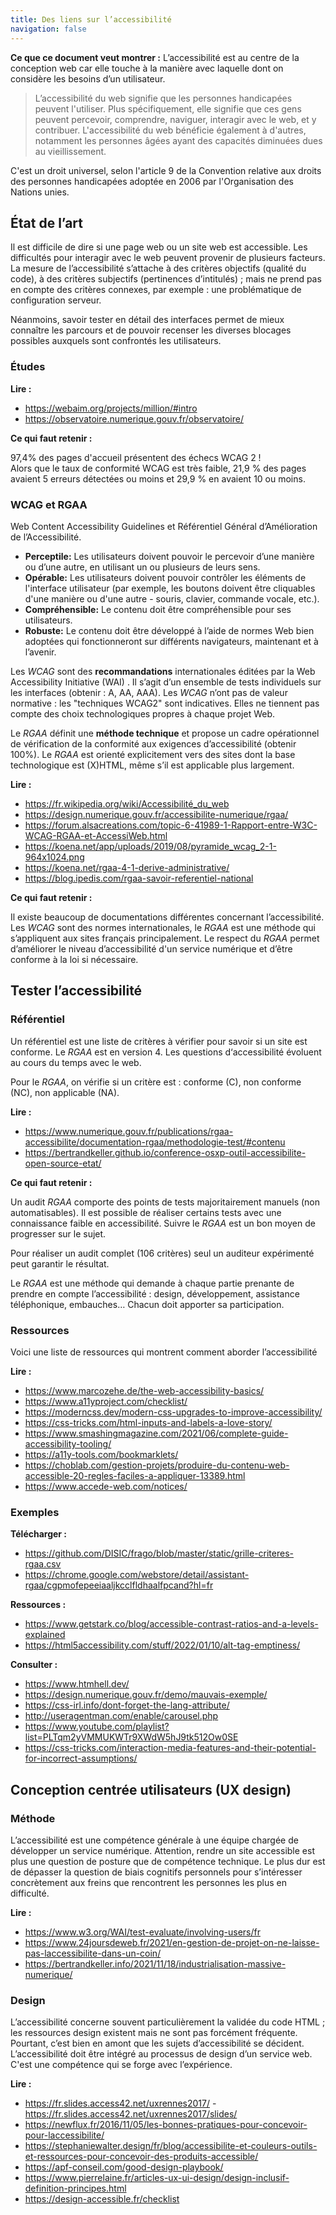 ```yaml
---
title: Des liens sur l’accessibilité
navigation: false
---
```


**Ce que ce document veut montrer :** L’accessibilité est au centre de la conception web car elle touche à la manière avec laquelle dont on considère les besoins  d’un utilisateur.

> L’accessibilité du web signifie que les personnes handicapées peuvent l'utiliser. Plus spécifiquement, elle signifie que ces gens peuvent percevoir, comprendre, naviguer, interagir avec le web, et y contribuer. L'accessibilité du web bénéficie également à d'autres, notamment les personnes âgées ayant des capacités diminuées dues au vieillissement.

C'est un droit universel, selon l'article 9 de la Convention relative aux droits des personnes handicapées adoptée en 2006 par l'Organisation des Nations unies.

## État de l’art

Il est difficile de dire si une page web ou un site web est accessible. Les difficultés pour interagir avec le web peuvent provenir de plusieurs facteurs. La mesure de l’accessibilité s’attache à des critères objectifs (qualité du code), à des critères subjectifs (pertinences d’intitulés) ; mais ne prend pas en compte des critères connexes, par exemple : une problématique de configuration serveur.

Néanmoins, savoir tester en détail des interfaces permet de mieux connaître les parcours et de pouvoir recenser les diverses blocages possibles auxquels sont confrontés les utilisateurs.

### Études

**Lire :**

 * <https://webaim.org/projects/million/#intro>
 * <https://observatoire.numerique.gouv.fr/observatoire/>

 **Ce qui faut retenir :**

97,4% des pages d'accueil présentent des échecs WCAG 2 !  
Alors que le taux de conformité WCAG est très faible, 21,9 % des pages avaient 5 erreurs détectées ou moins et 29,9 % en avaient 10 ou moins.

### WCAG et RGAA

Web Content Accessibility Guidelines et Référentiel Général d’Amélioration de l’Accessibilité.

  * **Perceptile:** Les utilisateurs doivent pouvoir le percevoir d’une manière ou d’une autre, en utilisant un ou plusieurs de leurs sens.
  * **Opérable:** Les utilisateurs doivent pouvoir contrôler les éléments de l'interface utilisateur (par exemple, les boutons doivent être cliquables d'une manière ou d'une autre - souris, clavier, commande vocale, etc.).
  * **Compréhensible:** Le contenu doit être compréhensible pour ses utilisateurs.
  * **Robuste:** Le contenu doit être développé à l’aide de normes Web bien adoptées qui fonctionneront sur différents navigateurs, maintenant et à l’avenir.

Les _WCAG_ sont des **recommandations** internationales éditées par la Web Accessibility Initiative (WAI) . Il s’agit d’un ensemble de tests individuels sur les interfaces (obtenir : A, AA, AAA). Les _WCAG_ n’ont pas de valeur normative : les "techniques WCAG2" sont indicatives. Elles ne tiennent pas compte des choix technologiques propres à chaque projet Web.

Le _RGAA_ définit une **méthode technique** et propose un cadre opérationnel de vérification de la conformité aux exigences d’accessibilité (obtenir 100%). Le _RGAA_ est orienté explicitement vers des sites dont la base technologique est (X)HTML, même s’il est applicable plus largement.

**Lire :**
  * <https://fr.wikipedia.org/wiki/Accessibilité_du_web>
  * <https://design.numerique.gouv.fr/accessibilite-numerique/rgaa/>
  * <https://forum.alsacreations.com/topic-6-41989-1-Rapport-entre-W3C-WCAG-RGAA-et-AccessiWeb.html>
  * <https://koena.net/app/uploads/2019/08/pyramide_wcag_2-1-964x1024.png>
  * <https://koena.net/rgaa-4-1-derive-administrative/>
  * <https://blog.ipedis.com/rgaa-savoir-referentiel-national>

**Ce qui faut retenir :**

Il existe beaucoup de documentations différentes concernant l’accessibilité. Les _WCAG_ sont des normes internationales, le _RGAA_ est une méthode qui s’appliquent aux sites français principalement. Le respect du _RGAA_ permet d’améliorer le niveau d’accessibilité d'un service numérique et d’être conforme à la loi si nécessaire.

## Tester l’accessibilité

### Référentiel

Un référentiel est une liste de critères à vérifier pour savoir si un site est conforme. Le _RGAA_ est en version 4. Les questions d‘accessibilité évoluent au cours du temps avec le web.

Pour le _RGAA_, on vérifie si un critère est : conforme (C), non conforme (NC), non applicable (NA).

**Lire :**

  * <https://www.numerique.gouv.fr/publications/rgaa-accessibilite/documentation-rgaa/methodologie-test/#contenu>
  * <https://bertrandkeller.github.io/conference-osxp-outil-accessibilite-open-source-etat/>

**Ce qui faut retenir :**

Un audit _RGAA_ comporte des points de tests majoritairement manuels (non automatisables). Il est possible de réaliser certains tests avec une connaissance faible en accessibilité. Suivre le _RGAA_ est un bon moyen de progresser sur le sujet.

Pour réaliser un audit complet (106 critères) seul un auditeur expérimenté peut garantir le résultat.

Le _RGAA_ est une méthode qui demande à chaque partie prenante de prendre en compte l’accessibilité : design, développement, assistance téléphonique, embauches… Chacun doit apporter sa participation.

### Ressources

Voici une liste de ressources qui montrent comment aborder l’accessibilité

**Lire :**

 * <https://www.marcozehe.de/the-web-accessibility-basics/>
 * <https://www.a11yproject.com/checklist/>
 * <https://moderncss.dev/modern-css-upgrades-to-improve-accessibility/>
 * <https://css-tricks.com/html-inputs-and-labels-a-love-story/>
 * <https://www.smashingmagazine.com/2021/06/complete-guide-accessibility-tooling/>
 * <https://a11y-tools.com/bookmarklets/>
 * <https://choblab.com/gestion-projets/produire-du-contenu-web-accessible-20-regles-faciles-a-appliquer-13389.html>
 * <https://www.accede-web.com/notices/>

### Exemples

**Télécharger :**

  * <https://github.com/DISIC/frago/blob/master/static/grille-criteres-rgaa.csv>
  * <https://chrome.google.com/webstore/detail/assistant-rgaa/cgpmofepeeiaaljkcclfldhaalfpcand?hl=fr>

**Ressources :**

  * <https://www.getstark.co/blog/accessible-contrast-ratios-and-a-levels-explained>
  * <https://html5accessibility.com/stuff/2022/01/10/alt-tag-emptiness/>

**Consulter :**

 * <https://www.htmhell.dev/>
 * <https://design.numerique.gouv.fr/demo/mauvais-exemple/>
 * <https://css-irl.info/dont-forget-the-lang-attribute/>
 * <http://useragentman.com/enable/carousel.php>
 * <https://www.youtube.com/playlist?list=PLTqm2yVMMUKWTr9XWdW5hJ9tk512Ow0SE>
 * <https://css-tricks.com/interaction-media-features-and-their-potential-for-incorrect-assumptions/>

## Conception centrée utilisateurs (UX design)

### Méthode

L’accessibilité est une compétence générale à une équipe chargée de développer un service numérique. Attention, rendre un site accessible est plus une question de posture que de compétence technique. Le plus dur est de dépasser la question de biais cognitifs personnels pour s’intéresser concrètement aux freins que rencontrent les personnes les plus en difficulté.

**Lire :**
  * <https://www.w3.org/WAI/test-evaluate/involving-users/fr>
  * <https://www.24joursdeweb.fr/2021/en-gestion-de-projet-on-ne-laisse-pas-laccessibilite-dans-un-coin/>
  * <https://bertrandkeller.info/2021/11/18/industrialisation-massive-numerique/>

### Design

L’accessibilité concerne souvent particulièrement la validée du code HTML ; les ressources design existent mais ne sont pas forcément fréquente. Pourtant, c’est bien en amont que les sujets d’accessibilité se décident. L’accessibilité doit être intégré au processus de design d’un service web. C'est une compétence qui se forge avec l’expérience.

**Lire :**

* <https://fr.slides.access42.net/uxrennes2017/> - <https://fr.slides.access42.net/uxrennes2017/slides/>
* <https://newflux.fr/2016/11/05/les-bonnes-pratiques-pour-concevoir-pour-laccessibilite/>
* <https://stephaniewalter.design/fr/blog/accessibilite-et-couleurs-outils-et-ressources-pour-concevoir-des-produits-accessible/>
* <https://apf-conseil.com/good-design-playbook/>
* <https://www.pierrelaine.fr/articles-ux-ui-design/design-inclusif-definition-principes.html>
* <https://design-accessible.fr/checklist>
